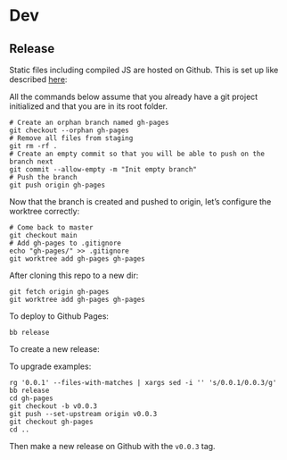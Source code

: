 # Dev

## Release

Static files including compiled JS are hosted on Github. This is set up like
described
[here](https://medium.com/linagora-engineering/deploying-your-js-app-to-github-pages-the-easy-way-or-not-1ef8c48424b7):

All the commands below assume that you already have a git project initialized and that you are in its root folder.

```
# Create an orphan branch named gh-pages
git checkout --orphan gh-pages
# Remove all files from staging
git rm -rf .
# Create an empty commit so that you will be able to push on the branch next
git commit --allow-empty -m "Init empty branch"
# Push the branch
git push origin gh-pages
```

Now that the branch is created and pushed to origin, let’s configure the worktree correctly:

```
# Come back to master
git checkout main
# Add gh-pages to .gitignore
echo "gh-pages/" >> .gitignore
git worktree add gh-pages gh-pages
```

After cloning this repo to a new dir:

```
git fetch origin gh-pages
git worktree add gh-pages gh-pages
```

To deploy to Github Pages:

```
bb release
```

To create a new release:

To upgrade examples:

```
rg '0.0.1' --files-with-matches | xargs sed -i '' 's/0.0.1/0.0.3/g'
bb release
cd gh-pages
git checkout -b v0.0.3
git push --set-upstream origin v0.0.3
git checkout gh-pages
cd ..
```

Then make a new release on Github with the `v0.0.3` tag.
